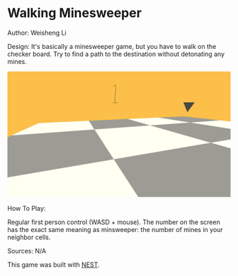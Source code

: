 # Walking Minesweeper

Author: Weisheng Li

Design: It's basically a minesweeper game, but you have to walk on the checker board. Try to find a path to the destination without detonating any mines.


![Screen Shot](screenshot.png)

How To Play:

Regular first person control (WASD + mouse). The number on the screen has the exact same meaning as minsweeper: the number of mines in your neighbor cells.

Sources: N/A

This game was built with [NEST](NEST.md).


